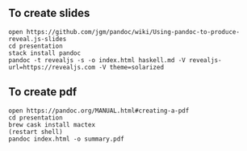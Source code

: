 ## To create slides

    open https://github.com/jgm/pandoc/wiki/Using-pandoc-to-produce-reveal.js-slides
	cd presentation
	stack install pandoc
	pandoc -t revealjs -s -o index.html haskell.md -V revealjs-url=https://revealjs.com -V theme=solarized

## To create pdf

	open https://pandoc.org/MANUAL.html#creating-a-pdf
	cd presentation
	brew cask install mactex
	(restart shell)
	pandoc index.html -o summary.pdf